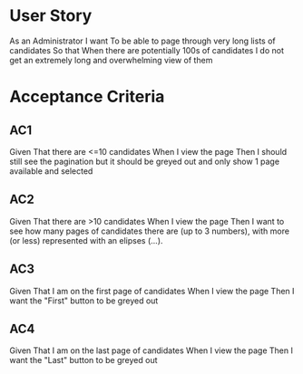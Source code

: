 # User Story

As an 
    Administrator
I want 
    To be able to page through very long lists of candidates
So that 
    When there are potentially 100s of candidates I do not get an extremely long and overwhelming view of them

# Acceptance Criteria

## AC1

Given
    That there are <=10 candidates
When
    I view the page
Then
    I should still see the pagination but it should be greyed out and only show 1 page available and selected

  ## AC2

Given
    That there are >10 candidates
When
    I view the page
Then
    I want to see how many pages of candidates there are (up to 3 numbers), with more (or less) represented with an elipses (...).

## AC3

Given
    That I am on the first page of candidates
When
    I view the page
Then
    I want the "First" button to be greyed out

## AC4

Given
    That I am on the last page of candidates
When
    I view the page
Then
    I want the "Last" button to be greyed out